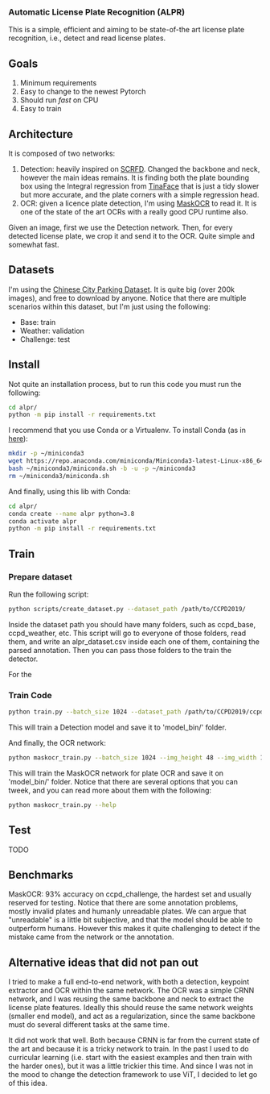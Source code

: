 ### Automatic License Plate Recognition (ALPR)

This is a simple, efficient and aiming to be state-of-the art license plate recognition, i.e., detect and read license plates.


## Goals

1. Minimum requirements
2. Easy to change to the newest Pytorch
3. Should run *fast* on CPU
4. Easy to train

## Architecture

It is composed of two networks:

1. Detection: heavily inspired on [SCRFD](https://arxiv.org/abs/2105.04714). Changed the backbone and neck, however the main ideas remains. It is finding both the plate bounding box using the Integral regression from [TinaFace](https://arxiv.org/abs/2011.13183) that is just a tidy slower but more accurate, and the plate corners with a simple regression head.
2. OCR: given a licence plate detection, I'm using [MaskOCR](https://arxiv.org/abs/2206.00311) to read it. It is one of the state of the art OCRs with a really good CPU runtime also.


Given an image, first we use the Detection network. Then, for every detected license plate, we crop it and send it to the OCR. Quite simple and somewhat fast.


## Datasets

I'm using the [Chinese City Parking Dataset](https://github.com/detectRecog/CCPD). It is quite big (over 200k images), and free to download by anyone. Notice that there are multiple scenarios within this dataset, but I'm just using the following:

- Base: train
- Weather: validation
- Challenge: test


## Install

Not quite an installation process, but to run this code you must run the following:
```sh
cd alpr/
python -m pip install -r requirements.txt
```

I recommend that you use Conda or a Virtualenv. To install Conda (as in [here](https://docs.anaconda.com/miniconda/)):
```sh
mkdir -p ~/miniconda3
wget https://repo.anaconda.com/miniconda/Miniconda3-latest-Linux-x86_64.sh -O ~/miniconda3/miniconda.sh
bash ~/miniconda3/miniconda.sh -b -u -p ~/miniconda3
rm ~/miniconda3/miniconda.sh
```

And finally, using this lib with Conda:

```sh
cd alpr/
conda create --name alpr python=3.8
conda activate alpr
python -m pip install -r requirements.txt
```

## Train

### Prepare dataset

Run the following script:

```sh
python scripts/create_dataset.py --dataset_path /path/to/CCPD2019/
```

Inside the dataset path you should have many folders, such as ccpd_base, ccpd_weather, etc. This script will go to everyone of those folders, read them, and write an alpr_dataset.csv inside each one of them, containing the parsed annotation. Then you can pass those folders to the train the detector.

For the


### Train Code


```sh
python train.py --batch_size 1024 --dataset_path /path/to/CCPD2019/ccpd_base/
```

This will train a Detection model and save it to 'model_bin/' folder.


And finally, the OCR network:

```sh
python maskocr_train.py --batch_size 1024 --img_height 48 --img_width 192 --start_lr 0.001 --aug_strength 2.0 --plateau_thr 2000
```

This will train the MaskOCR network for plate OCR and save it on 'model_bin/' folder. Notice that there are several options that you can tweek, and you can read more about them with the following:

```sh
python maskocr_train.py --help
```

## Test

TODO

## Benchmarks

MaskOCR: 93% accuracy on ccpd_challenge, the hardest set and usually reserved for testing. Notice that there are some annotation problems, mostly invalid plates and humanly unreadable plates. We can argue that "unreadable" is a little bit subjective, and that the model should be able to outperform humans. However this makes it quite challenging to detect if the mistake came from the network or the annotation.


## Alternative ideas that did not pan out

I tried to make a full end-to-end network, with both a detection, keypoint extractor and OCR within the same network. The OCR was a simple CRNN network, and I was reusing the same backbone and neck to extract the license plate features. Ideally this should reuse the same network weights (smaller end model), and act as a regularization, since the same backbone must do several different tasks at the same time.

It did not work that well. Both because CRNN is far from the current state of the art and because it is a tricky network to train. In the past I used to do curricular learning (i.e. start with the easiest examples and then train with the harder ones), but it was a little trickier this time. And since I was not in the mood to change the detection framework to use ViT, I decided to let go of this idea.